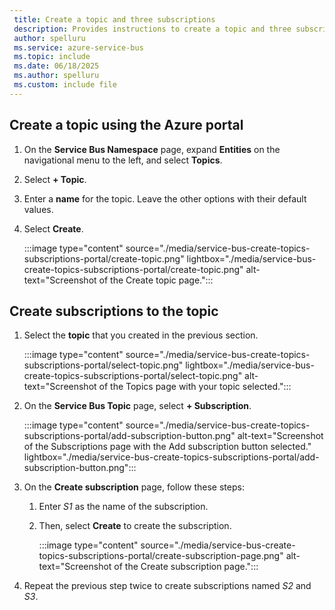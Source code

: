 ```yaml
---
 title: Create a topic and three subscriptions
 description: Provides instructions to create a topic and three subscriptions to the topic. 
 author: spelluru
 ms.service: azure-service-bus
 ms.topic: include
 ms.date: 06/18/2025
 ms.author: spelluru
 ms.custom: include file
---
```


## Create a topic using the Azure portal

1. On the **Service Bus Namespace** page, expand **Entities** on the navigational menu to the left, and select **Topics**.
1. Select **+ Topic**. 
1. Enter a **name** for the topic. Leave the other options with their default values.
1. Select **Create**.

   :::image type="content" source="./media/service-bus-create-topics-subscriptions-portal/create-topic.png" lightbox="./media/service-bus-create-topics-subscriptions-portal/create-topic.png" alt-text="Screenshot of the Create topic page.":::

## Create subscriptions to the topic

1. Select the **topic** that you created in the previous section. 
    
   :::image type="content" source="./media/service-bus-create-topics-subscriptions-portal/select-topic.png" lightbox="./media/service-bus-create-topics-subscriptions-portal/select-topic.png" alt-text="Screenshot of the Topics page with your topic selected.":::

1. On the **Service Bus Topic** page, select **+ Subscription**. 

    :::image type="content" source="./media/service-bus-create-topics-subscriptions-portal/add-subscription-button.png" alt-text="Screenshot of the Subscriptions page with the Add subscription button selected." lightbox="./media/service-bus-create-topics-subscriptions-portal/add-subscription-button.png":::

1. On the **Create subscription** page, follow these steps:

   1. Enter *S1* as the name of the subscription.
   1. Then, select **Create** to create the subscription. 

      :::image type="content" source="./media/service-bus-create-topics-subscriptions-portal/create-subscription-page.png" alt-text="Screenshot of the Create subscription page.":::

1. Repeat the previous step twice to create subscriptions named *S2* and *S3*.